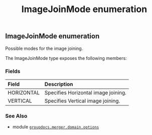 ﻿---
title: ImageJoinMode enumeration
second_title: GroupDocs.Merger for Python via .NET API References
description: 
type: docs
url: /python-net/groupdocs.merger.domain.options/imagejoinmode/
is_root: false
weight: 550
---

## ImageJoinMode enumeration

Possible modes for the image joining.



The ImageJoinMode type exposes the following members:

### Fields
| Field | Description |
| :- | :- |
| HORIZONTAL | Specifies Horizontal image joining. |
| VERTICAL | Specifies Vertical image joining. |



### See Also
* module [`groupdocs.merger.domain.options`](..)
